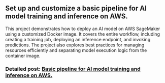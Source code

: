 ## Set up and customize a basic pipeline for AI model training and inference on AWS.

This project demonstrates how to deploy an AI model on AWS SageMaker using a customized Docker image. It covers the entire workflow, including creating a training job, deploying an inference endpoint, and invoking predictions. The project also explores best practices for managing resources efficiently and separating model execution logic from the container image.

### Detailed post: [Basic pipeline for AI model training and inference on AWS.](https://0001-workshop.cuongnv.social/)
